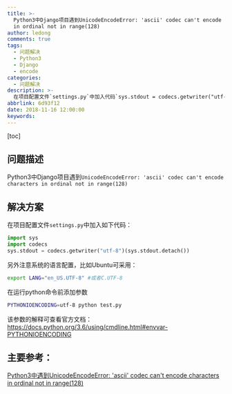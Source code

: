 ```yaml
---
title: >-
  Python3中Django项目遇到UnicodeEncodeError: 'ascii' codec can't encode characters
  in ordinal not in range(128)
author: ledong
comments: true
tags:
  - 问题解决
  - Python3
  - Django
  - encode
categories:
  - 问题解决
description: >-
  在项目配置文件`settings.py`中加入代码`sys.stdout = codecs.getwriter("utf-8")(sys.stdout.detach())`来解决。
abbrlink: 6d93f12
date: 2018-11-16 12:00:00
keywords:
---
```


[toc]

## 问题描述

Python3中Django项目遇到`UnicodeEncodeError: 'ascii' codec can't encode characters in ordinal not in range(128)`

## 解决方案

在项目配置文件`settings.py`中加入如下代码：

```py
import sys
import codecs
sys.stdout = codecs.getwriter("utf-8")(sys.stdout.detach())
```

另外注意系统的语言配置，比如Ubuntu可采用：

```bash
export LANG="en_US.UTF-8" #或者C.UTF-8
```

在运行python命令前添加参数

```bash
PYTHONIOENCODING=utf-8 python test.py
```

该参数的解释可查看官方文档：
https://docs.python.org/3.6/using/cmdline.html#envvar-PYTHONIOENCODING

## 主要参考：

[Python3中遇到UnicodeEncodeError: 'ascii' codec can't encode characters in ordinal not in range(128)](https://blog.csdn.net/th_num/article/details/80685389)